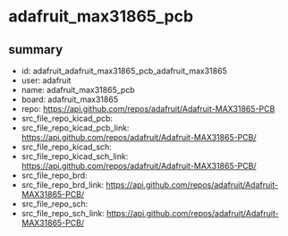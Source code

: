 # adafruit_max31865_pcb
 
## summary 
* id: adafruit_adafruit_max31865_pcb_adafruit_max31865
* user: adafruit
* name: adafruit_max31865_pcb
* board: adafruit_max31865
* repo: https://api.github.com/repos/adafruit/Adafruit-MAX31865-PCB
* src_file_repo_kicad_pcb: 
* src_file_repo_kicad_pcb_link: https://api.github.com/repos/adafruit/Adafruit-MAX31865-PCB/
* src_file_repo_kicad_sch: 
* src_file_repo_kicad_sch_link: https://api.github.com/repos/adafruit/Adafruit-MAX31865-PCB/
* src_file_repo_brd: 
* src_file_repo_brd_link: https://api.github.com/repos/adafruit/Adafruit-MAX31865-PCB/
* src_file_repo_sch: 
* src_file_repo_sch_link: https://api.github.com/repos/adafruit/Adafruit-MAX31865-PCB/




